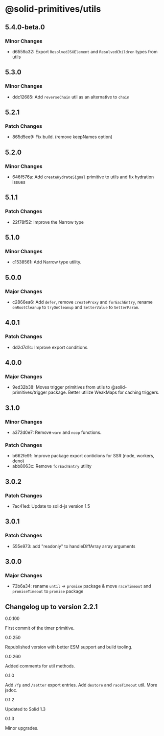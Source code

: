 # @solid-primitives/utils

## 5.4.0-beta.0

### Minor Changes

- d6559a32: Export `ResolvedJSXElement` and `ResolvedChildren` types from utils

## 5.3.0

### Minor Changes

- ddc12685: Add `reverseChain` util as an alternative to `chain`

## 5.2.1

### Patch Changes

- 865d5ee9: Fix build. (remove keepNames option)

## 5.2.0

### Minor Changes

- 646f576a: Add `createHydrateSignal` primitive to utils and fix hydration issues

## 5.1.1

### Patch Changes

- 22f78f52: Improve the Narrow type

## 5.1.0

### Minor Changes

- c1538561: Add Narrow type utility.

## 5.0.0

### Major Changes

- c2866ea6: Add `defer`, remove `createProxy` and `forEachEntry`, rename `onRootCleanup` to `tryOnCleanup` and `SetterValue` to `SetterParam`.

## 4.0.1

### Patch Changes

- dd2d7d1c: Improve export conditions.

## 4.0.0

### Major Changes

- 9ed32b38: Moves trigger primitives from utils to @solid-primitives/trigger package. Better utilize WeakMaps for caching triggers.

## 3.1.0

### Minor Changes

- a372d0e7: Remove `warn` and `noop` functions.

### Patch Changes

- b662fe9f: Improve package export contidions for SSR (node, workers, deno)
- abb8063c: Remove `forEachEntry` utility

## 3.0.2

### Patch Changes

- 7ac41ed: Update to solid-js version 1.5

## 3.0.1

### Patch Changes

- 555e973: add "readonly" to handleDiffArray array arguments

## 3.0.0

### Major Changes

- 73b6a34: rename `until` -> `promise` package & move `raceTimeout` and `promiseTimeout` to `promise` package

## Changelog up to version 2.2.1

0.0.100

First commit of the timer primitive.

0.0.250

Republished version with better ESM support and build tooling.

0.0.260

Added comments for util methods.

0.1.0

Add `/fp` and `/setter` export entries. Add `destore` and `raceTimeout` util. More jsdoc.

0.1.2

Updated to Solid 1.3

0.1.3

Minor upgrades.
